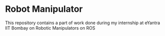 # Robot Manipulator

This repository contains a part of work done during my internship at eYantra IIT Bombay on Robotic Manipulators on ROS  